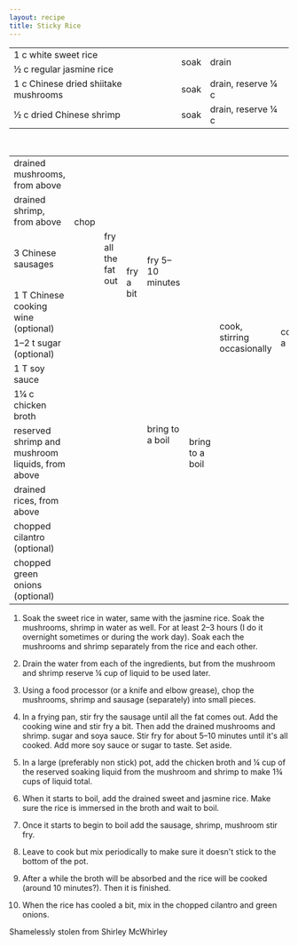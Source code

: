 ```yaml
---
layout: recipe
title: Sticky Rice
---
```


<table>
  <tr>
    <td>1 c white sweet rice</td>
    <td rowspan="2">soak</td>
    <td rowspan="2">drain</td>
  </tr>
  <tr>
    <td>&frac12; c regular jasmine rice</td>
  </tr>
  <tr>
    <td>1 c Chinese dried shiitake mushrooms</td>
    <td>soak</td>
    <td>drain, reserve &frac14; c</td>
  </tr>
  <tr>
    <td>&frac12; c dried Chinese shrimp</td>
    <td>soak</td>
    <td>drain, reserve &frac14; c</td>
  </tr>
</table>

<br/>

<table>
  <tr>
    <td>drained mushrooms, from above</td>
    <td rowspan="3">chop</td>
    <td rowspan="2" colspan="2" class="righthide">&nbsp;</td>
    <td rowspan="6">fry 5&ndash;10 minutes</td>
    <td rowspan="6" colspan="2" class="righthide">&nbsp;</td>
    <td rowspan="9">cook, stirring occasionally</td>
    <td rowspan="9">cool a bit</td>
    <td rowspan="11">mix</td>
  </tr>
  <tr>
    <td>drained shrimp, from above</td>
  </tr>
  <tr>
    <td>3 Chinese sausages</td>
    <td>fry all the fat out</td>
    <td rowspan="2">fry a bit</td>
  </tr>
  <tr>
    <td>1 T Chinese cooking wine (optional)</td>
    <td colspan="2" class="righthide">&nbsp;</td>
  </tr>
  <tr>
    <td>1&ndash;2 t sugar (optional)</td>
    <td colspan="3" rowspan="2" class="righthide">&nbsp;</td>
  </tr>
  <tr>
    <td>1 T soy sauce</td>
  </tr>
  <tr>
    <td>1&frac14; c chicken broth</td>
    <td rowspan="2" colspan="3" class="righthide">&nbsp;</td>
    <td rowspan="2">bring to a boil</td>
    <td rowspan="3">bring to a boil</td>
  </tr>
  <tr>
    <td>reserved shrimp and mushroom liquids, from above</td>
  </tr>
  <tr>
    <td>drained rices, from above</td>
    <td colspan="4" class="righthide">&nbsp;</td>
  </tr>
  <tr>
    <td>chopped cilantro (optional)</td>
    <td rowspan="2" colspan="8" class="righthide">&nbsp;</td>
  </tr>
  <tr>
    <td>chopped green onions (optional)</td>
  </tr>
</table>

1. Soak the sweet rice in water, same with the jasmine rice.  Soak the
   mushrooms, shrimp in water as well.  For at least 2&ndash;3 hours (I do
   it overnight sometimes or during the work day).  Soak each the
   mushrooms and shrimp separately from the rice and each other.

2. Drain the water from each of the ingredients, but from the mushroom
   and shrimp reserve &frac14; cup of liquid to be used later.

2. Using a food processor (or a knife and elbow grease), chop the
   mushrooms, shrimp and sausage (separately) into small pieces.

3. In a frying pan, stir fry the sausage until all the fat
   comes out.  Add the cooking wine and stir fry a bit.  Then
   add the drained mushrooms and shrimp. sugar and soya sauce.  Stir
   fry for about 5&ndash;10 minutes until it's all cooked.  Add more soy
   sauce or sugar to taste. Set aside.

4. In a large (preferably non stick) pot, add the chicken broth and
   &frac14; cup of the reserved soaking liquid from the mushroom and
   shrimp to make 1&frac34; cups of liquid total.

5. When it starts to boil, add the drained sweet and jasmine
   rice. Make sure the rice is immersed in the broth and wait to boil.

6. Once it starts to begin to boil add the sausage, shrimp, mushroom stir fry.

7. Leave to cook but mix periodically to make sure it doesn't stick to
   the bottom of the pot.

8. After a while the broth will be absorbed and the rice will be
   cooked (around 10 minutes?).  Then it is finished.

9. When the rice has cooled a bit, mix in the chopped cilantro and green onions.


<p class="confession">Shamelessly stolen from Shirley McWhirley</p>
